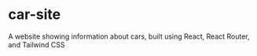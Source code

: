 # car-site
 A website showing information about cars, built using React, React Router, and Tailwind CSS
